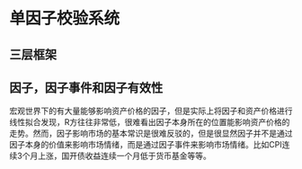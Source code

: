 # 单因子校验系统
## 三层框架



## 因子，因子事件和因子有效性

宏观世界下的有大量能够影响资产价格的因子，但是实际上将因子和资产价格进行线性拟合发现，R方往往非常低，很难看出因子本身所在的位置能影响资产价格的走势。然而，因子影响市场的基本常识是很难反驳的，但是很显然因子并不是通过因子本身的价值来影响市场情绪，而是通过因子事件来影响市场情绪。比如CPI连续3个月上涨，国开债收益连续一个月低于货币基金等等。
